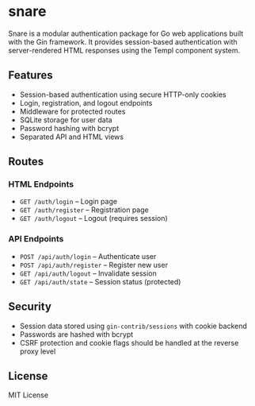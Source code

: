 # snare
Snare is a modular authentication package for Go web applications built with the Gin framework. It provides session-based authentication with server-rendered HTML responses using the Templ component system.

## Features

- Session-based authentication using secure HTTP-only cookies
- Login, registration, and logout endpoints
- Middleware for protected routes
- SQLite storage for user data
- Password hashing with bcrypt
- Separated API and HTML views

## Routes
### HTML Endpoints

* `GET /auth/login` – Login page
* `GET /auth/register` – Registration page
* `GET /auth/logout` – Logout (requires session)

### API Endpoints

* `POST /api/auth/login` – Authenticate user
* `POST /api/auth/register` – Register new user
* `GET /api/auth/logout` – Invalidate session
* `GET /api/auth/state` – Session status (protected)

## Security

* Session data stored using `gin-contrib/sessions` with cookie backend
* Passwords are hashed with bcrypt
* CSRF protection and cookie flags should be handled at the reverse proxy level

## License

MIT License
